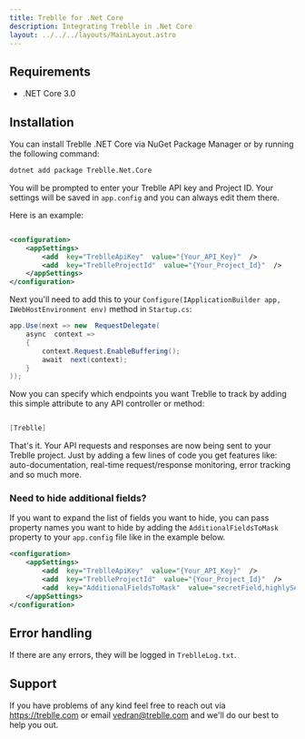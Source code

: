 ```yaml
---
title: Treblle for .Net Core
description: Integrating Treblle in .Net Core
layout: ../../../layouts/MainLayout.astro
---
```


## Requirements

* .NET Core 3.0

## Installation

You can install Treblle .NET Core via NuGet Package Manager or by running the following command:

```bash
dotnet add package Treblle.Net.Core
```

You will be prompted to enter your Treblle API key and Project ID. Your settings will be saved in ```app.config``` and you can always edit them there.

Here is an example:

```xml

<configuration>
	<appSettings>
		<add  key="TreblleApiKey"  value="{Your_API_Key}"  />
		<add  key="TreblleProjectId"  value="{Your_Project_Id}"  />
	</appSettings>
</configuration>

```

Next you'll need to add this to your ``` Configure(IApplicationBuilder app, IWebHostEnvironment env) ``` method in ```Startup.cs```:


```csharp
app.Use(next => new  RequestDelegate(
	async  context =>
	{
		context.Request.EnableBuffering();
		await  next(context);
	}
));
```

Now you can specify which endpoints you want Treblle to track by adding this simple attribute to any API controller or method:

```csharp

[Treblle]

```


That's it. Your API requests and responses are now being sent to your Treblle project. Just by adding a few lines of code you get features like: auto-documentation, real-time request/response monitoring, error tracking and so much more.


### Need to hide additional fields?

If you want to expand the list of fields you want to hide, you can pass property names you want to hide by adding the ```AdditionalFieldsToMask``` property to your ```app.config``` file like in the example below.


```xml
<configuration>
	<appSettings>
		<add  key="TreblleApiKey"  value="{Your_API_Key}"  />
		<add  key="TreblleProjectId"  value="{Your_Project_Id}"  />
		<add  key="AdditionalFieldsToMask"  value="secretField,highlySensitiveField"  />
	</appSettings>
</configuration>
```

## Error handling

If there are any errors, they will be logged in ```TreblleLog.txt```.


## Support

If you have problems of any kind feel free to reach out via <https://treblle.com> or email vedran@treblle.com and we'll do our best to help you out.
